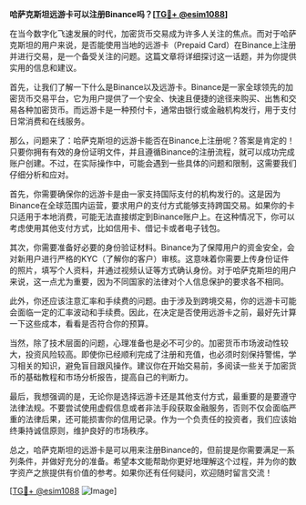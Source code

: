 **哈萨克斯坦远游卡可以注册Binance吗？[[TG💪+ @esim1088](https://t.me/s/esim1088)]**

在当今数字化飞速发展的时代，加密货币交易成为许多人关注的焦点。而对于哈萨克斯坦的用户来说，是否能使用当地的远游卡（Prepaid Card）在Binance上注册并进行交易，是一个备受关注的问题。这篇文章将详细探讨这一话题，并为你提供实用的信息和建议。

首先，让我们了解一下什么是Binance以及远游卡。Binance是一家全球领先的加密货币交易平台，它为用户提供了一个安全、快速且便捷的途径来购买、出售和交易各种加密货币。而远游卡是一种预付卡，通常由银行或金融机构发行，用于支付日常消费和在线服务。

那么，问题来了：哈萨克斯坦的远游卡能否在Binance上注册呢？答案是肯定的！只要你拥有有效的身份证明文件，并且遵循Binance的注册流程，就可以成功完成账户创建。不过，在实际操作中，可能会遇到一些具体的问题和限制，这需要我们仔细分析和应对。

首先，你需要确保你的远游卡是由一家支持国际支付的机构发行的。这是因为Binance在全球范围内运营，要求用户的支付方式能够支持跨国交易。如果你的卡只适用于本地消费，可能无法直接绑定到Binance账户上。在这种情况下，你可以考虑使用其他支付方式，比如信用卡、借记卡或者电子钱包。

其次，你需要准备好必要的身份验证材料。Binance为了保障用户的资金安全，会对新用户进行严格的KYC（了解你的客户）审核。这意味着你需要上传身份证件的照片，填写个人资料，并通过视频认证等方式确认身份。对于哈萨克斯坦的用户来说，这一点尤为重要，因为不同国家的法律对个人信息保护的要求各不相同。

此外，你还应该注意汇率和手续费的问题。由于涉及到跨境交易，你的远游卡可能会面临一定的汇率波动和手续费。因此，在决定是否使用远游卡之前，最好先计算一下这些成本，看看是否符合你的预算。

当然，除了技术层面的问题，心理准备也是必不可少的。加密货币市场波动性较大，投资风险较高。即使你已经顺利完成了注册和充值，也必须时刻保持警惕，学习相关的知识，避免盲目跟风操作。建议你在开始交易前，多阅读一些关于加密货币的基础教程和市场分析报告，提高自己的判断力。

最后，我想强调的是，无论你是选择远游卡还是其他支付方式，最重要的是要遵守法律法规。不要尝试使用虚假信息或者非法手段获取金融服务，否则不仅会面临严重的法律后果，还可能损害你的信用记录。作为一个负责任的投资者，我们应该始终秉持诚信原则，维护良好的市场秩序。

总之，哈萨克斯坦的远游卡是可以用来注册Binance的，但前提是你需要满足一系列条件，并做好充分的准备。希望本文能帮助你更好地理解这个过程，并为你的数字资产之旅提供有价值的参考。如果你还有任何疑问，欢迎随时留言交流！

[[TG💪+ @esim1088](https://t.me/s/esim1088) ![Image](https://i.postimg.cc/4NQfJmqS/Snipaste-2025-05-13-00-14-12.png)]